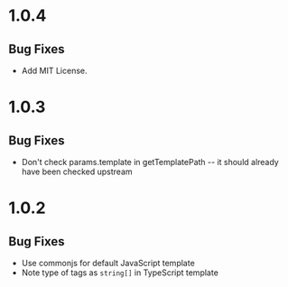 # 1.0.4

## Bug Fixes
* Add MIT License.

# 1.0.3

## Bug Fixes
* Don't check params.template in getTemplatePath -- it should already have been checked upstream

# 1.0.2

## Bug Fixes
* Use commonjs for default JavaScript template
* Note type of tags as `string[]` in TypeScript template
